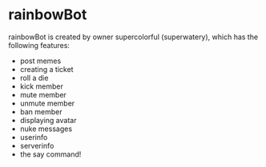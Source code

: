 # rainbowBot
rainbowBot is created by owner supercolorful (superwatery), which has the following features:

- post memes
- creating a ticket
- roll a die
- kick member
- mute member
- unmute member 
- ban member
- displaying avatar
- nuke messages 
- userinfo
- serverinfo
- the say command! 

